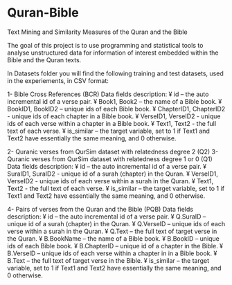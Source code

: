 # Quran-Bible
Text Mining and Similarity Measures of the Quran and the Bible

The goal of this project is to use programming and statistical tools to analyse unstructured data for information of interest embedded within the Bible and the Quran texts.

In Datasets folder you will find the following training and test datasets, used in the experiements, in CSV format:

1- Bible Cross References (BCR)
Data fields description:
¥	id – the auto incremental id of a verse pair.
¥	Book1, Book2 – the name of a Bible book.
¥	BookID1, BookID2 – unique ids of each Bible book.
¥	ChapterID1, ChapterID2 - unique ids of each chapter in a Bible book.
¥	VerseID1, VerseID2 - unique ids of each verse within a chapter in a Bible book.
¥	Text1, Text2 - the full text of each verse.
¥	is_similar – the target variable, set to 1 if Text1 and Text2 have essentially the same meaning, and 0 otherwise.

2- Quranic verses from QurSim dataset with relatedness degree 2 (Q2)
3- Quranic verses from QurSim dataset with relatedness degree 1 or 0 (Q1)
Data fields description:
¥	id – the auto incremental id of a verse pair.
¥	SuraID1, SuraID2 - unique id of a surah (chapter) in the Quran.
¥	VerseID1, VerseID2 - unique ids of each verse within a surah in the Quran.
¥	Text1, Text2 - the full text of each verse.
¥ is_similar – the target variable, set to 1 if Text1 and Text2 have essentially the same meaning, and 0 otherwise.


4- Pairs of verses from the Quran and the Bible (PQB)
Data fields description:
¥	id – the auto incremental id of a verse pair.
¥	Q.SuraID – unique id of a surah (chapter) in the Quran.
¥	Q.VerseID – unique ids of each verse within a surah in the Quran.
¥	Q.Text – the full text of target verse in the Quran.
¥	B.BookName – the name of a Bible book.
¥	B.BookID – unique ids of each Bible book.
¥	B.ChapterID – unique id of a chapter in the Bible.
¥	B.VerseID – unique ids of each verse within a chapter in in a Bible book.
¥	B.Text – the full text of target verse in the Bible.
¥	is_similar – the target variable, set to 1 if Text1 and Text2 have essentially the same meaning, and 0 otherwise.
